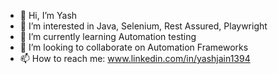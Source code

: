 - 👋 Hi, I’m Yash
- 👀 I’m interested in Java, Selenium, Rest Assured, Playwright
- 🌱 I’m currently learning Automation testing
- 💞️ I’m looking to collaborate on Automation Frameworks
- 📫 How to reach me: www.linkedin.com/in/yashjain1394

<!---
yashjain1394/yashjain1394 is a ✨ special ✨ repository because its `README.md` (this file) appears on your GitHub profile.
You can click the Preview link to take a look at your changes.
--->
